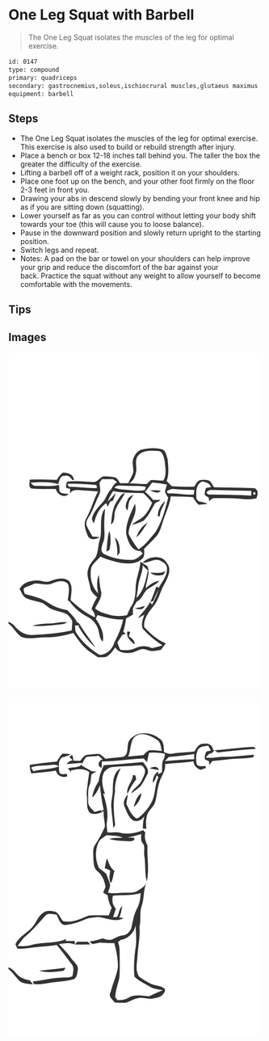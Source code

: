 # One Leg Squat with Barbell
> The One Leg Squat isolates the muscles of the leg for optimal exercise.

``` 
id: 0147 
type: compound 
primary: quadriceps 
secondary: gastrocnemius,soleus,ischiocrural muscles,glutaeus maximus 
equipment: barbell 
``` 

## Steps

 - The One Leg Squat isolates the muscles of the leg for optimal exercise. This exercise is also used to build or rebuild strength after injury.
 - Place a bench or box 12-18 inches tall behind you. The taller the box the greater the difficulty of the exercise.
 - Lifting a barbell off of a weight rack, position it on your shoulders.
 - Place one foot up on the bench, and your other foot firmly on the floor 2-3 feet in front you.
 - Drawing your abs in descend slowly by bending your front knee and hip as if you are sitting down (squatting).
 - Lower yourself as far as you can control without letting your body shift towards your toe (this will cause you to loose balance).
 - Pause in the downward position and slowly return upright to the starting position.
 - Switch legs and repeat.
 - Notes: A pad on the bar or towel on your shoulders can help improve your grip and reduce the discomfort of the bar against your back. Practice the squat without any weight to allow yourself to become comfortable with the movements.

## Tips


## Images

![](./../svg/0147-relaxation.svg)

![](./../svg/0147-tension.svg)
